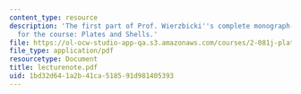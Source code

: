 ```yaml
---
content_type: resource
description: 'The first part of Prof. Wierzbicki''s complete monograph-style notes
  for the course: Plates and Shells.'
file: https://ol-ocw-studio-app-qa.s3.amazonaws.com/courses/2-081j-plates-and-shells-spring-2007/1bd32d641a2b41ca518591d981405393_lecturenote.pdf
file_type: application/pdf
resourcetype: Document
title: lecturenote.pdf
uid: 1bd32d64-1a2b-41ca-5185-91d981405393
---
```

